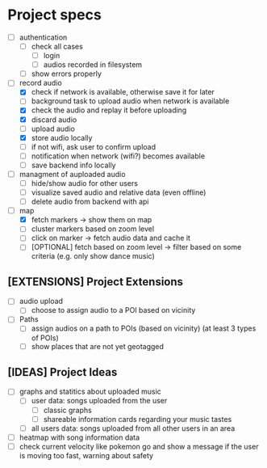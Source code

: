 # Project specs

- [ ] authentication
  - [ ] check all cases
    - [ ] login
    - [ ] audios recorded in filesystem
  - [ ] show errors properly
- [ ] record audio
  - [x] check if network is available, otherwise save it for later
  - [ ] background task to upload audio when network is available
  - [x] check the audio and replay it before uploading
  - [x] discard audio
  - [ ] upload audio
  - [x] store audio locally
  - [ ] if not wifi, ask user to confirm upload
  - [ ] notification when network (wifi?) becomes available
  - [ ] save backend info locally
- [ ] managment of auploaded audio
  - [ ] hide/show audio for other users
  - [ ] visualize saved audio and relative data (even offline)
  - [ ] delete audio from backend with api
- [ ] map
  - [x] fetch markers -> show them on map
  - [ ] cluster markers based on zoom level
  - [ ] click on marker -> fetch audio data and cache it
  - [ ] [OPTIONAL] fetch based on zoom level -> filter based on some criteria (e.g. only show dance music)

## [EXTENSIONS] Project Extensions

- [ ] audio upload
  - [ ] choose to assign audio to a POI based on vicinity
- [ ] Paths
  - [ ] assign audios on a path to POIs (based on vicinity) (at least 3 types of POIs)
  - [ ] show places that are not yet geotagged

## [IDEAS] Project Ideas

- [ ] graphs and statitics about uploaded music
  - [ ] user data: songs uploaded from the user
    - [ ] classic graphs
    - [ ] shareable information cards regarding your music tastes
  - [ ] all users data: songs uploaded from all other users in an area
- [ ] heatmap with song information data 
- [ ] check current velocity like pokemon go and show a message if the user is moving too fast, warning about safety
